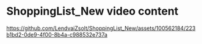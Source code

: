 # ShoppingList_New video content


https://github.com/LendvaiZsolt/ShoppingList_New/assets/100562184/223b1bd2-0de9-4f00-8b4a-c988532e737a

